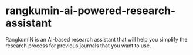 # rangkumin-ai-powered-research-assistant
RangkumIN is an AI-based research assistant that will help you simplify the research process for previous journals that you want to use.
